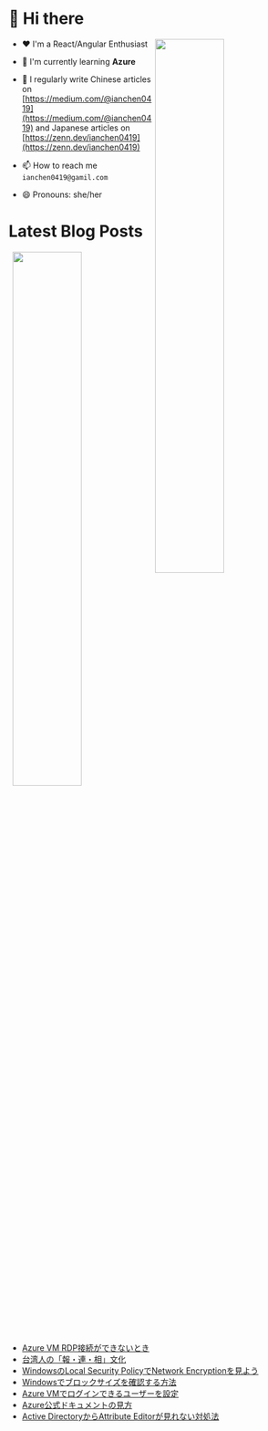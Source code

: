 # 👋 Hi there

<p><img align="right" width="49%" src="https://github-readme-stats.vercel.app/api/top-langs?username=ianchen0419&show_icons=true&locale=en&layout=compact&count_private=false"/></p>


- ❤️ I'm a React/Angular Enthusiast

- 🌱 I'm currently learning **Azure**

- 📝 I regularly write Chinese articles on [https://medium.com/@ianchen0419](https://medium.com/@ianchen0419) and Japanese articles on [https://zenn.dev/ianchen0419](https://zenn.dev/ianchen0419)

- 📫 How to reach me `ianchen0419@gamil.com`

- 😄 Pronouns: she/her 

# Latest Blog Posts

<p><img align="right" width="49%" src="https://github-readme-stats.vercel.app/api?username=ianchen0419&show_icons=true"/></p>

<!-- BLOG-POST-LIST:START -->
- [Azure VM RDP接続ができないとき](https://zenn.dev/ianchen0419/articles/b27d0fcf32e8f8)
- [台湾人の「報・連・相」文化](https://zenn.dev/ianchen0419/articles/b56e998339888a)
- [WindowsのLocal Security PolicyでNetwork Encryptionを見よう](https://zenn.dev/ianchen0419/articles/2c8955fb743b4b)
- [Windowsでブロックサイズを確認する方法](https://zenn.dev/ianchen0419/articles/189b6fd73cc0df)
- [Azure VMでログインできるユーザーを設定](https://zenn.dev/ianchen0419/articles/d96abe8e80e904)
- [Azure公式ドキュメントの見方](https://zenn.dev/ianchen0419/articles/6ea64e9bfe0361)
- [Active DirectoryからAttribute Editorが見れない対処法](https://zenn.dev/ianchen0419/articles/14cd7b2cb6de74)
<!-- BLOG-POST-LIST:END -->
